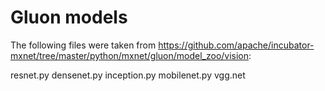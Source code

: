 # Gluon models

The following files were taken from https://github.com/apache/incubator-mxnet/tree/master/python/mxnet/gluon/model_zoo/vision:

resnet.py
densenet.py
inception.py
mobilenet.py
vgg.net